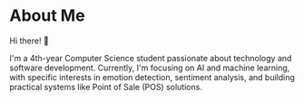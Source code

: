 # About Me

Hi there! 👋

I'm a 4th-year Computer Science student passionate about technology and software development. Currently, I'm focusing on AI and machine learning, with specific interests in emotion detection, sentiment analysis, and building practical systems like Point of Sale (POS) solutions. 
